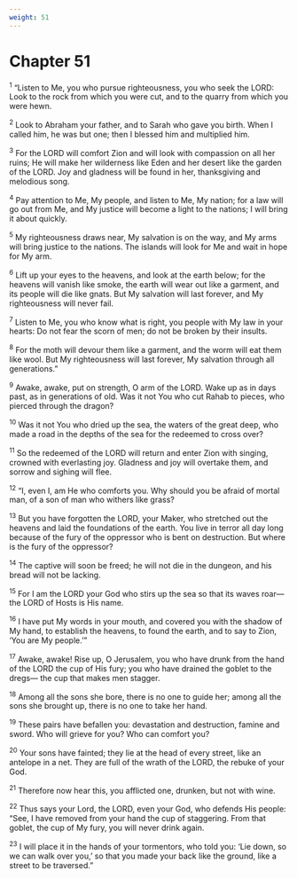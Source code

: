 ```yaml
---
weight: 51
---
```


# Chapter 51

<sup>1</sup> “Listen to Me, you who pursue righteousness, you who seek the LORD: Look to the rock from which you were cut, and to the quarry from which you were hewn. 

<sup>2</sup> Look to Abraham your father, and to Sarah who gave you birth. When I called him, he was but one; then I blessed him and multiplied him. 

<sup>3</sup> For the LORD will comfort Zion and will look with compassion on all her ruins; He will make her wilderness like Eden and her desert like the garden of the LORD. Joy and gladness will be found in her, thanksgiving and melodious song. 

<sup>4</sup> Pay attention to Me, My people, and listen to Me, My nation; for a law will go out from Me, and My justice will become a light to the nations; I will bring it about quickly. 

<sup>5</sup> My righteousness draws near, My salvation is on the way, and My arms will bring justice to the nations. The islands will look for Me and wait in hope for My arm. 

<sup>6</sup> Lift up your eyes to the heavens, and look at the earth below; for the heavens will vanish like smoke, the earth will wear out like a garment, and its people will die like gnats. But My salvation will last forever, and My righteousness will never fail. 

<sup>7</sup> Listen to Me, you who know what is right, you people with My law in your hearts: Do not fear the scorn of men; do not be broken by their insults. 

<sup>8</sup> For the moth will devour them like a garment, and the worm will eat them like wool. But My righteousness will last forever, My salvation through all generations.” 

<sup>9</sup> Awake, awake, put on strength, O arm of the LORD. Wake up as in days past, as in generations of old. Was it not You who cut Rahab to pieces, who pierced through the dragon? 

<sup>10</sup> Was it not You who dried up the sea, the waters of the great deep, who made a road in the depths of the sea for the redeemed to cross over? 

<sup>11</sup> So the redeemed of the LORD will return and enter Zion with singing, crowned with everlasting joy. Gladness and joy will overtake them, and sorrow and sighing will flee. 

<sup>12</sup> “I, even I, am He who comforts you. Why should you be afraid of mortal man, of a son of man who withers like grass? 

<sup>13</sup> But you have forgotten the LORD, your Maker, who stretched out the heavens and laid the foundations of the earth. You live in terror all day long because of the fury of the oppressor who is bent on destruction. But where is the fury of the oppressor? 

<sup>14</sup> The captive will soon be freed; he will not die in the dungeon, and his bread will not be lacking. 

<sup>15</sup> For I am the LORD your God who stirs up the sea so that its waves roar— the LORD of Hosts is His name. 

<sup>16</sup> I have put My words in your mouth, and covered you with the shadow of My hand, to establish the heavens, to found the earth, and to say to Zion, ‘You are My people.’” 

<sup>17</sup> Awake, awake! Rise up, O Jerusalem, you who have drunk from the hand of the LORD the cup of His fury; you who have drained the goblet to the dregs— the cup that makes men stagger. 

<sup>18</sup> Among all the sons she bore, there is no one to guide her; among all the sons she brought up, there is no one to take her hand. 

<sup>19</sup> These pairs have befallen you: devastation and destruction, famine and sword. Who will grieve for you? Who can comfort you? 

<sup>20</sup> Your sons have fainted; they lie at the head of every street, like an antelope in a net. They are full of the wrath of the LORD, the rebuke of your God. 

<sup>21</sup> Therefore now hear this, you afflicted one, drunken, but not with wine. 

<sup>22</sup> Thus says your Lord, the LORD, even your God, who defends His people: “See, I have removed from your hand the cup of staggering. From that goblet, the cup of My fury, you will never drink again. 

<sup>23</sup> I will place it in the hands of your tormentors, who told you: ‘Lie down, so we can walk over you,’ so that you made your back like the ground, like a street to be traversed.” 


